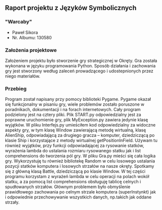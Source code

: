 ## Raport projektu z Języków Symbolicznych

 
### "Warcaby"

* Paweł Sikora
* Nr. Albumu: 130580

### Założenia projektowe

Założeniem projektu było stworzenie gry strategicznej w Okręty.
Gra została wykonana w języku programowania Python.
Sposób działania i zachowania gry jest stworzony według zaleceń prowadzącego 
i udostepnionych przez niego materiałów.

### Przebieg

Program został napisany przy pomocy biblioteki Pygame. Pygame okazał się 
funkcjonalny w pisaniu gry, wiele problemów zostało poruszone w poradnikach,
dokumentacji i na forach internetowych.
Cały program podzielony jest na cztery pliki. Plik START.py
odpowiedzialny jest za poprawne uruchomienie gry, plik MyException.py zawiera jedynie klasę wyjątków. 
W pliku Interfejs.py umieściłem kod odpowiedzialny za widoczne aspekty gry,
w tym klasę Window zawierającą metodę wirtualną, klasę AlienShip, odpowiadającą za drugiego gracza – komputer,
dziedziczącą po klasie Ship i korzystające z metody wirtualnej getPositionInField.
Używam tu również wyjątków, przy funkcji odpowiadającej za rysowanie statków,
wyrażenia lambda do ustalania rozmiaru rysowanego statku jak i list comprehensions do tworzenia pól gry. 
W pliku Gra.py mieści się cała logika gry.
Wykorzystuję tu również bibliotekę Random w celu losowego ustalania pozycji statków komputera
i losowych strzałów na nasze okręty.
Spotkamy się z główną klasą Battle, dziedziczącą po klasie Window.
W tej części programu korzystam z wyrażeń lambda w celu operacji na polach wokół statku,
a za pomocą list comprehensions obsługuję tablicę celnych i spudłowanych strzałów.
Głównym problemem było obmyślenie prawidłowego zachowania po celnym strzale komputera (superInstynkt)
jak i odpowiednie przechowywanie wszystkich danych, np.takich jak oddane strzały.

